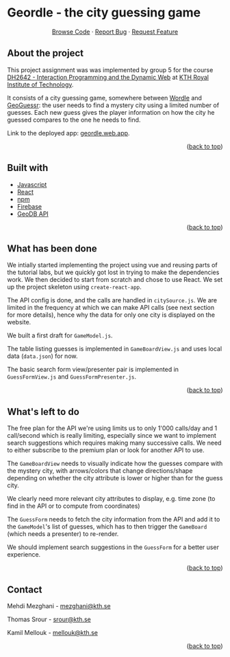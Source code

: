 # Geordle - the city guessing game

  <p align="center">
    <a href="https://github.com/medkamilmel/geordle">Browse Code</a>
    ·
    <a href="https://github.com/medkamilmel/geordle/issues">Report Bug</a>
    ·
    <a href="https://github.com/medkamilmel/geordle/issues">Request Feature</a>
  </p>

## About the project

This project assignment was was implemented by group 5 for the course [DH2642 - Interaction Programming and the Dynamic Web](https://www.kth.se/student/kurser/kurs/DH2642?l=en) at [KTH Royal Institute of Technology](kth.se).

It consists of a city guessing game, somewhere between [Wordle](https://www.nytimes.com/games/wordle/index.html) and [GeoGuessr](https://www.geoguessr.com/): the user needs to find a mystery city using a limited number of guesses. Each new guess gives the player information on how the city he guessed compares to the one he needs to find.

Link to the deployed app: [geordle.web.app](https://www.geordle.web.app).

<p align="right">(<a href="#top">back to top</a>)</p>

## Built with
* [Javascript](https://www.javascript.com/)
* [React](https://reactjs.org/)
* [npm](https://www.npmjs.com/)
* [Firebase](https://firebase.google.com/)
* [GeoDB API](https://rapidapi.com/wirefreethought/api/geodb-cities)

<p align="right">(<a href="#top">back to top</a>)</p>

## What has been done

We intially started implementing the project using vue and reusing parts of the tutorial labs, but we quickly got lost in trying to make the dependencies work. We then decided to start from scratch and chose to use React. We set up the project skeleton using `create-react-app`.

The API config is done, and the calls are handled in `citySource.js`. We are limited in the frequency at which we can make API calls (see next section for more details), hence why the data for only one city is displayed on the website.

We built a first draft for `GameModel.js`.

The table listing guesses is implemented in `GameBoardView.js` and uses local data (`data.json`) for now.

The basic search form view/presenter pair is implemented in `GuessFormView.js` and `GuessFormPresenter.js`.

<p align="right">(<a href="#top">back to top</a>)</p>

## What's left to do

The free plan for the API we're using limits us to only 1'000 calls/day and 1 call/second which is really limiting, especially since we want to implement search suggestions which requires making many successive calls. We need to either subscribe to the premium plan or look for another API to use.

The `GameBoardView` needs to visually indicate how the guesses compare with the mystery city, with arrows/colors that change directions/shape depending on whether the city attribute is lower or higher than for the guess city.

We clearly need more relevant city attributes to display, e.g. time zone (to find in the API or to compute from coordinates)

The `GuessForm` needs to fetch the city information from the API and add it to the `GameModel`'s list of guesses, which has to then trigger the `GameBoard` (which needs a presenter) to re-render.

We should implement search suggestions in the `GuessForm` for a better user experience.

<p align="right">(<a href="#top">back to top</a>)</p>

## Contact

Mehdi Mezghani - [mezghani@kth.se](mailto:mezghani@kth.se)

Thomas Srour - [srour@kth.se](mailto:srour@kth.se)

Kamil Mellouk - [mellouk@kth.se](mailto:mellouk@kth.se)

<p align="right">(<a href="#top">back to top</a>)</p>